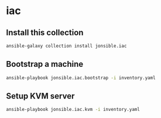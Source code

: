 # iac

## Install this collection

```bash
ansible-galaxy collection install jonsible.iac
```

## Bootstrap a machine

```bash
ansible-playbook jonsible.iac.bootstrap -i inventory.yaml
```

## Setup KVM server

```bash
ansible-playbook jonsible.iac.kvm -i inventory.yaml
```